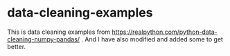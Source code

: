 # data-cleaning-examples
This is data cleaning examples from https://realpython.com/python-data-cleaning-numpy-pandas/ .
And I have also modified and added some to get better.
